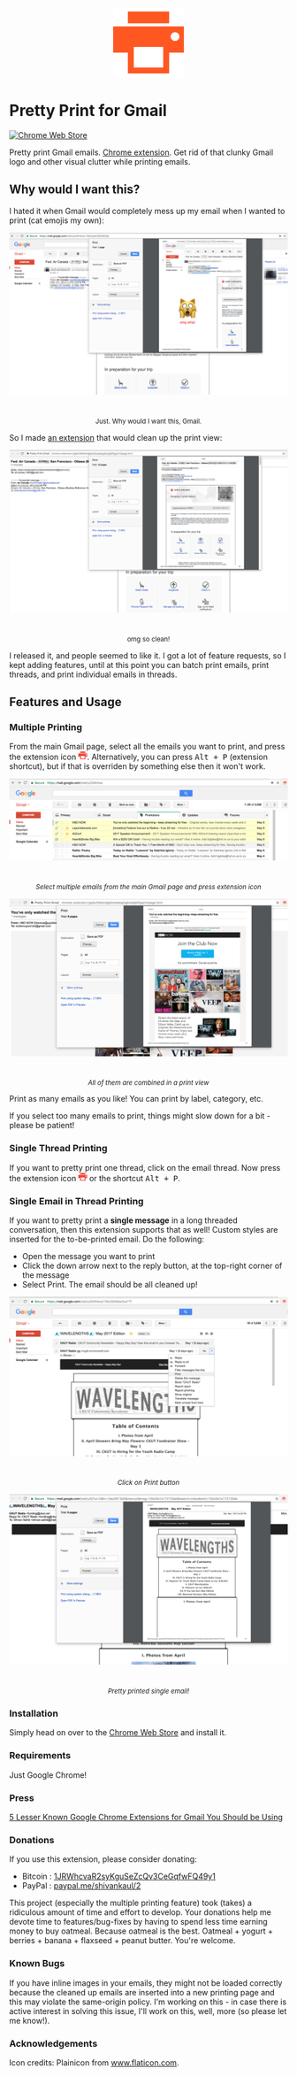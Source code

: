 <p align="center">
  <img src="/extension-icon-128.png"/>
</p>

# Pretty Print for Gmail

[![Chrome Web Store](https://img.shields.io/chrome-web-store/d/gdanfldekhdgkbmdoeapbgbcpfglkflg.svg)]()

Pretty print Gmail emails. [Chrome extension](https://chrome.google.com/webstore/detail/pretty-print-gmail/gdanfldekhdgkbmdoeapbgbcpfglkflg). Get rid of that clunky Gmail logo and other visual clutter while printing emails.

## Why would I want this?

I hated it when Gmail would completely mess up my email when I wanted to print (cat emojis my own):

<p align="center">
  <img src="/screenshots/screenshot-before.png"/>
  <br><br>
  <p align="center"><sub>Just. Why would I want this, Gmail.</sub></p>
</p>

So I made [an extension](https://chrome.google.com/webstore/detail/pretty-print-gmail/gdanfldekhdgkbmdoeapbgbcpfglkflg) that would clean up the print view:

<p align="center">
  <img src="/screenshots/screenshot-after.png"/>
  <br><br>
  <p align="center"><sub>omg so clean!</sub></p>
</p>

I released it, and people seemed to like it. I got a lot of feature requests, so I kept adding features, until at this point you can batch print emails, print threads, and print individual emails in threads.

## Features and Usage

### Multiple Printing
From the main Gmail page, select all the emails you want to print, and press the extension icon ![orange printer](/extension/assets/icon-16.png?raw=true "extension icon"). Alternatively, you can press <kbd>Alt + P</kbd> (extension shortcut), but if that is overriden by something else then it won't work. 

<p align="center">
  <img src="/screenshots/screenshot-multiple-printing-before.png"/>
  <br><br>
  <p align="center"><sub><em>Select multiple emails from the main Gmail page and press extension icon</em></sub></p>
</p>

<p align="center">
  <img src="/screenshots/screenshot-multiple-printing-after.png"/>
  <br><br>
  <p align="center"><sub><em>All of them are combined in a print view</em></sub></p>
</p>

Print as many emails as you like! You can print by label, category, etc. 

If you select too many emails to print, things might slow down for a bit - please be patient!

### Single Thread Printing
If you want to pretty print one thread, click on the email thread. Now press the extension icon ![orange printer](/extension/assets/icon-16.png?raw=true "extension icon") or the shortcut <kbd>Alt + P</kbd>. 

### Single Email in Thread Printing
If you want to pretty print a **single message** in a long threaded conversation, then this extension supports that as well! Custom styles are inserted for the to-be-printed email. Do the following:

- Open the message you want to print
- Click the down arrow next to the reply button, at the top-right corner of the message
- Select Print. The email should be all cleaned up!

<p align="center">
  <img src="/screenshots/screenshot-single-printing-before.png"/>
  <br><br>
  <p align="center"><sub><em>Click on Print button</em></sub></p>
</p>

<p align="center">
  <img src="/screenshots/screenshot-single-printing-after.png"/>
  <br><br>
  <p align="center"><sub><em>Pretty printed single email!</em></sub></p>
</p>


### Installation
Simply head on over to the [Chrome Web Store](https://chrome.google.com/webstore/detail/pretty-print-gmail/gdanfldekhdgkbmdoeapbgbcpfglkflg) and install it. 

### Requirements
Just Google Chrome!

### Press
[5 Lesser Known Google Chrome Extensions for Gmail You Should be Using](http://techpp.com/2017/06/02/gmail-chrome-extensions/)

### Donations
If you use this extension, please consider donating:
- Bitcoin : [1JRWhcvaR2syKguSeZcQv3CeGqfwFQ49y1](https://blockchain.info/address/1JRWhcvaR2syKguSeZcQv3CeGqfwFQ49y1)
- PayPal : [paypal.me/shivankaul/2](paypal.me/shivankaul/2)

This project (especially the multiple printing feature) took (takes) a ridiculous amount of time and effort to develop. Your donations help me devote time to features/bug-fixes by having to spend less time earning money to buy oatmeal. Because oatmeal is the best. Oatmeal + yogurt + berries + banana + flaxseed + peanut butter. You're welcome.

### Known Bugs
If you have inline images in your emails, they might not be loaded correctly because the cleaned up emails are inserted into a new printing page and this may violate the same-origin policy. I'm working on this - in case there is active interest in solving this issue, I'll work on this, well, more (so please let me know!).

### Acknowledgements
Icon credits: Plainicon from www.flaticon.com.

